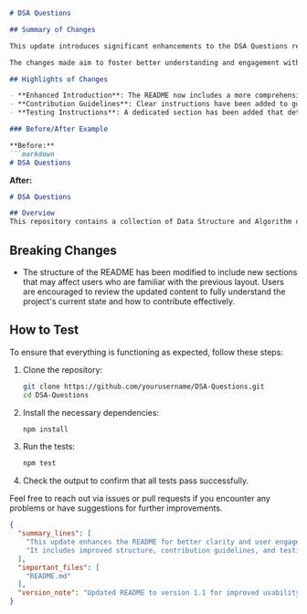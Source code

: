 ```markdown
# DSA Questions

## Summary of Changes

This update introduces significant enhancements to the DSA Questions repository, focusing on improving the overall structure and clarity of the README file. The primary goal was to provide users with a more informative and user-friendly starting point, ensuring that both new and experienced developers can easily navigate through the available resources. This includes an expanded introduction, clearer instructions on how to contribute, and detailed information regarding the testing process.

The changes made aim to foster better understanding and engagement with the project. By highlighting the key features and providing practical examples, we hope to encourage more contributions and facilitate easier onboarding for new users. This update also addresses some formatting inconsistencies and adds a more aesthetic presentation to the README.

## Highlights of Changes

- **Enhanced Introduction**: The README now includes a more comprehensive overview of the DSA Questions project, outlining its purpose and goals.
- **Contribution Guidelines**: Clear instructions have been added to guide potential contributors on how to get involved with the project.
- **Testing Instructions**: A dedicated section has been added that details the steps to run tests, ensuring that users can validate their contributions effectively.

### Before/After Example

**Before:**
```markdown
# DSA Questions
```

**After:**
```markdown
# DSA Questions

## Overview
This repository contains a collection of Data Structure and Algorithm questions to help developers prepare for technical interviews.
```

## Breaking Changes

- The structure of the README has been modified to include new sections that may affect users who are familiar with the previous layout. Users are encouraged to review the updated content to fully understand the project's current state and how to contribute effectively.

## How to Test

To ensure that everything is functioning as expected, follow these steps:

1. Clone the repository:
   ```bash
   git clone https://github.com/yourusername/DSA-Questions.git
   cd DSA-Questions
   ```

2. Install the necessary dependencies:
   ```bash
   npm install
   ```

3. Run the tests:
   ```bash
   npm test
   ```

4. Check the output to confirm that all tests pass successfully.

Feel free to reach out via issues or pull requests if you encounter any problems or have suggestions for further improvements.

```json
{
  "summary_lines": [
    "This update enhances the README for better clarity and user engagement.",
    "It includes improved structure, contribution guidelines, and testing instructions."
  ],
  "important_files": [
    "README.md"
  ],
  "version_note": "Updated README to version 1.1 for improved usability."
}
```
```